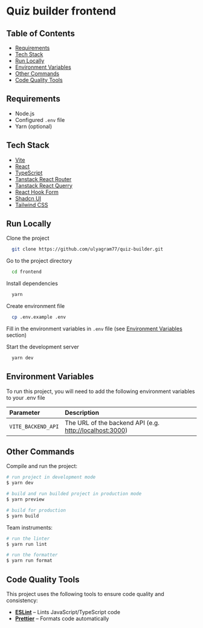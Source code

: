 # Quiz builder frontend

## Table of Contents

- [Requirements](#requirements)
- [Tech Stack](#tech-stack)
- [Run Locally](#run-locally)
- [Environment Variables](#environment-variables)
- [Other Commands](#other-commands)
- [Code Quality Tools](#code-quality-tools)

## Requirements

- Node.js
- Configured `.env` file
- Yarn (optional)

## Tech Stack

- [Vite](https://vitejs.dev/)
- [React](https://react.dev/)
- [TypeScript](https://www.typescriptlang.org/)
- [Tanstack React Router](https://tanstack.com/router/latest)
- [Tanstack React Querry](https://tanstack.com/query/latest)
- [React Hook Form](https://react-hook-form.com/)
- [Shadcn UI](https://ui.shadcn.com/)
- [Tailwind CSS](https://tailwindcss.com/)

## Run Locally

Clone the project

```bash
  git clone https://github.com/ulyagram77/quiz-builder.git
```

Go to the project directory

```bash
  cd frontend
```

Install dependencies

```bash
  yarn
```

Create environment file

```bash
  cp .env.example .env
```

Fill in the environment variables in `.env` file (see [Environment Variables](#environment-variables) section)

Start the development server

```bash
  yarn dev
```

## Environment Variables

To run this project, you will need to add the following environment variables to your .env file

| Parameter          | Description                                               |
| :----------------- | :-------------------------------------------------------- |
| `VITE_BACKEND_API` | The URL of the backend API (e.g. <http://localhost:3000>) |

## Other Commands

Compile and run the project:

```bash
# run project in development mode
$ yarn dev

# build and run builded project in production mode
$ yarn preview

# build for production
$ yarn build
```

Team instruments:

```bash
# run the linter
$ yarn run lint

# run the formatter
$ yarn run format
```

## Code Quality Tools

This project uses the following tools to ensure code quality and consistency:

- **[ESLint](https://eslint.org/)** – Lints JavaScript/TypeScript code
- **[Prettier](https://prettier.io/)** – Formats code automatically
